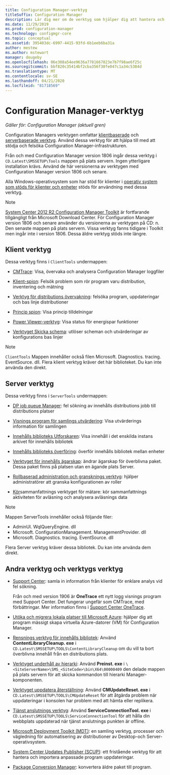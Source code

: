 ```yaml
---
title: Configuration Manager-verktyg
titleSuffix: Configuration Manager
description: Lär dig mer om de verktyg som hjälper dig att hantera och felsöka Configuration Manager-infrastrukturen.
ms.date: 11/29/2019
ms.prod: configuration-manager
ms.technology: configmgr-core
ms.topic: conceptual
ms.assetid: 395403dc-6997-4415-93fd-6b1eeb6ba31a
author: mestew
ms.author: mstewart
manager: dougeby
ms.openlocfilehash: 06e308a54ee9636a7781667823e7b7f98ae6f25c
ms.sourcegitcommit: bbf820c35414bf2cba356f30fe047c1a34c5384d
ms.translationtype: MT
ms.contentlocale: sv-SE
ms.lasthandoff: 04/21/2020
ms.locfileid: "81718569"
---
```

# <a name="configuration-manager-tools"></a>Configuration Manager-verktyg

*Gäller för: Configuration Manager (aktuell gren)*

Configuration Managers verktygen omfattar [klientbaserade](#client-tools) och [serverbaserade verktyg](#server-tools). Använd dessa verktyg för att hjälpa till med att stödja och felsöka Configuration Manager-infrastrukturen.

Från och med Configuration Manager version 1806 ingår dessa verktyg i `CD.Latest\SMSSETUP\Tools` mappen på plats servern. Ingen ytterligare installation krävs.<!--1357145--> Använd de här versionerna av verktygen med Configuration Manager version 1806 och senare.

Alla Windows-operativsystem som har stöd för klienter i [operativ system som stöds för klienter och enheter](https://docs.microsoft.com/sccm/core/plan-design/configs/supported-operating-systems-for-clients-and-devices) stöds för användning med dessa verktyg.

> [!Note]  
> [System Center 2012 R2 Configuration Manager Toolkit](https://www.microsoft.com/download/details.aspx?id=50012) är fortfarande tillgängligt från Microsoft Download Center. För Configuration Manager version 1806 och senare använder du versionerna av verktygen på CD: n. Den senaste mappen på plats servern. Vissa verktyg fanns tidigare i Toolkit men ingår inte i version 1806. Dessa äldre verktyg stöds inte längre.


## <a name="client-tools"></a>Klient verktyg

Dessa verktyg finns i `ClientTools` undermappen:

- [CMTrace](cmtrace.md): Visa, övervaka och analysera Configuration Manager loggfiler  

- [Klient-spion](clispy.md): Felsök problem som rör program varu distribution, inventering och mätning

- [Verktyg för distributions övervakning](deployment-monitoring-tool.md): felsöka program, uppdateringar och bas linje distributioner  

- [Princip spion](policy-spy.md): Visa princip tilldelningar  

- [Power Viewer-verktyg](power-viewer-tool.md): Visa status för energispar funktioner  

- [Verktyget Skicka schema](send-schedule-tool.md): utlöser scheman och utvärderingar av konfigurations bas linjer  

> [!Note]  
> `ClientTools` Mappen innehåller också filen Microsoft. Diagnostics. tracing. EventSource. dll. Flera klient verktyg kräver det här biblioteket. Du kan inte använda den direkt.  


## <a name="server-tools"></a>Server verktyg

Dessa verktyg finns i `ServerTools` undermappen:

- [DP job queue Manager](dp-job-manager.md): fel sökning av innehålls distributions jobb till distributions platser  

- [Visnings program för samlings utvärdering](ceviewer.md): Visa utvärderings information för samlingen  

- [Innehålls biblioteks Utforskaren](content-library-explorer.md): Visa innehåll i det enskilda instans arkivet för innehålls bibliotek  

- [Innehålls biblioteks överföring](content-library-transfer.md): överför innehålls bibliotek mellan enheter  

- [Verktyget för innehålls ägarskap](content-ownership-tool.md): ändrar ägarskap för överblivna paket. Dessa paket finns på platsen utan en ägande plats Server.

- [Rollbaserad administration och gransknings verktyg](rbaviewer.md): hjälper administratörer att granska konfigurationen av roller  

- [Kör](run-meter-summ.md)sammanfattnings verktyget för mätare: kör sammanfattnings aktiviteten för avläsning och analysera avläsnings data

> [!Note]  
> Mappen ServerTools innehåller också följande filer:
>
> - AdminUI. WqlQueryEngine. dll
> - Microsoft. ConfigurationManagement. ManagementProvider. dll
> - Microsoft. Diagnostics. tracing. EventSource. dll
>
> Flera Server verktyg kräver dessa bibliotek. Du kan inte använda dem direkt.  

## <a name="other-tools-and-toolkits"></a>Andra verktyg och verktygs verktyg

- [Support Center](support-center.md): samla in information från klienter för enklare analys vid fel sökning.

    Från och med version 1906 är **OneTrace** ett nytt logg visnings program med Support Center. Det fungerar ungefär som CMTrace, med förbättringar. Mer information finns i [Support Center OneTrace](support-center-onetrace.md).

- [Utöka och migrera lokala platser till Microsoft Azure](azure-migration-tool.md): hjälper dig att program mässigt skapa virtuella Azure-datorer (VM) för Configuration Manager. <!--3556022--> 

- [Rensnings verktyg för innehålls bibliotek](../plan-design/hierarchy/content-library-cleanup-tool.md): Använd **ContentLibraryCleanup. exe** i `CD.Latest\SMSSETUP\TOOLS\ContentLibraryCleanup` om du vill ta bort överblivna innehåll från en distributions plats.  

- [Verktyget underhåll av hierarki](../servers/manage/hierarchy-maintenance-tool-preinst.exe.md): Använd **Preinst. exe** i `\<SiteServerName>\SMS_<SiteCode>\bin\X64\00000409` den delade mappen på plats servern för att skicka kommandon till hierarki Manager-komponenten.  

- [Verktyget uppdatera återställning](../servers/manage/update-reset-tool.md): Använd **CMUpdateReset. exe** i `CD.Latest\SMSSETUP\TOOLS\CMUpdateReset` för att åtgärda problem när uppdateringar i konsolen har problem med att hämta eller replikera.  

- [Tjänst anslutnings verktyg](../servers/manage/hierarchy-maintenance-tool-preinst.exe.md): Använd **ServiceConnectionTool. exe** i `CD.Latest\SMSSETUP\TOOLS\ServiceConnectionTool` för att hålla din webbplats uppdaterad när tjänst anslutnings punkten är offline.   

- [Microsoft Deployment Toolkit (MDT)](../../mdt/use-the-mdt.md): en samling verktyg, processer och vägledning för automatisering av distributioner av Desktop-och Server-operativsystem.

- [System Center Updates Publisher (SCUP)](../../sum/tools/updates-publisher.md): ett fristående verktyg för att hantera och importera anpassade program uppdateringar.

- [Package Conversion Manager](../../apps/pcm/package-conversion-manager.md): konvertera äldre paket till program.
